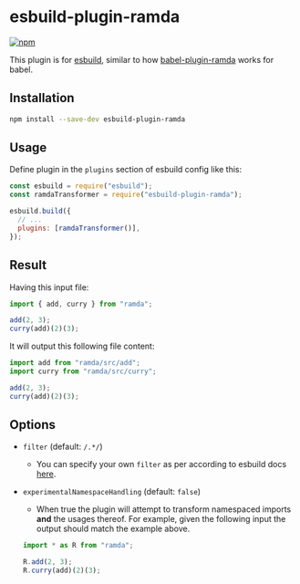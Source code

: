 # esbuild-plugin-ramda

[![npm](https://img.shields.io/npm/v/esbuild-plugin-ramda.svg)](https://www.npmjs.com/package/esbuild-plugin-ramda)

This plugin is for [esbuild](https://github.com/evanw/esbuild), similar to how [babel-plugin-ramda](https://github.com/megawac/babel-plugin-ramda) works for babel.

## Installation

```sh
npm install --save-dev esbuild-plugin-ramda
```

## Usage

Define plugin in the `plugins` section of esbuild config like this:

```js
const esbuild = require("esbuild");
const ramdaTransformer = require("esbuild-plugin-ramda");

esbuild.build({
  // ...
  plugins: [ramdaTransformer()],
});
```

## Result

Having this input file:

```js
import { add, curry } from "ramda";

add(2, 3);
curry(add)(2)(3);
```

It will output this following file content:

```js
import add from "ramda/src/add";
import curry from "ramda/src/curry";

add(2, 3);
curry(add)(2)(3);
```

## Options

- `filter` (default: `/.*/`)
  - You can specify your own `filter` as per according to esbuild docs [here](https://esbuild.github.io/plugins/#concepts).

- `experimentalNamespaceHandling` (default: `false`)
  - When true the plugin will attempt to transform namespaced imports **and** the usages thereof. For example, given the following input the output should match the example above.
  
  ```js
  import * as R from "ramda";

  R.add(2, 3);
  R.curry(add)(2)(3);
  ```

